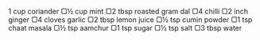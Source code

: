 1 cup coriander
▢½ cup mint
▢2 tbsp roasted gram dal
▢4 chilli
▢2 inch ginger
▢4 cloves garlic
▢2 tbsp lemon juice
▢½ tsp cumin powder
▢1 tsp chaat masala
▢½ tsp aamchur
▢1 tsp sugar
▢½ tsp salt
▢3 tbsp water